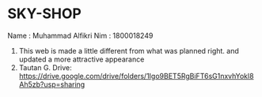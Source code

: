 # SKY-SHOP
Name : Muhammad Alfikri
Nim : 1800018249


1. This web is made a little different from what was planned right. and updated a more attractive appearance
2. Tautan G. Drive:
https://drive.google.com/drive/folders/1Igo9BET5RgBiFT6sG1nxvhYokl8Ah5zb?usp=sharing 
